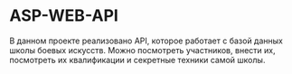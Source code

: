 # ASP-WEB-API
В данном проекте реализовано API, которое работает с базой данных школы боевых искусств. Можно посмотреть участников, внести их, посмотреть их квалификации и секретные техники самой школы.
